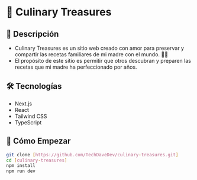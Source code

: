# 🥐 Culinary Treasures

## 📌 Descripción
- Culinary Treasures es un sitio web creado con amor para preservar y compartir las recetas familiares de mi madre con el mundo. 🍲✨
- El propósito de este sitio es permitir que otros descubran y preparen las recetas que mi madre ha perfeccionado por años.

## 🛠 Tecnologías  
- Next.js  
- React  
- Tailwind CSS  
- TypeScript  

## 🚀 Cómo Empezar  
```bash
git clone [https://github.com/TechDaveDev/culinary-treasures.git]
cd [culinary-treasures]
npm install
npm run dev